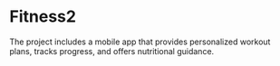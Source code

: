 # Fitness2
The project includes a mobile app that provides personalized workout plans, tracks progress, and offers nutritional guidance.
